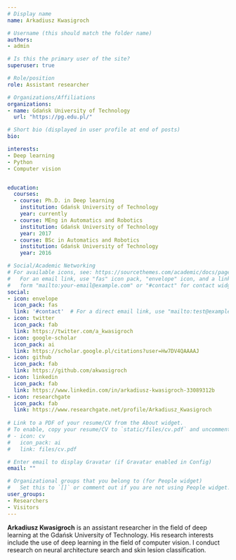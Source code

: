 ```yaml
---
# Display name
name: Arkadiusz Kwasigroch

# Username (this should match the folder name)
authors:
- admin

# Is this the primary user of the site?
superuser: true

# Role/position
role: Assistant researcher

# Organizations/Affiliations
organizations:
- name: Gdańsk University of Technology
  url: "https://pg.edu.pl/"

# Short bio (displayed in user profile at end of posts)
bio: 

interests:
- Deep learning
- Python
- Computer vision


education:
  courses:
  - course: Ph.D. in Deep learning
    institution: Gdańsk University of Technology
    year: currently
  - course: MEng in Automatics and Robotics
    institution: Gdańsk University of Technology
    year: 2017
  - course: BSc in Automatics and Robotics
    institution: Gdańsk University of Technology
    year: 2016

# Social/Academic Networking
# For available icons, see: https://sourcethemes.com/academic/docs/page-builder/#icons
#   For an email link, use "fas" icon pack, "envelope" icon, and a link in the
#   form "mailto:your-email@example.com" or "#contact" for contact widget.
social:
- icon: envelope
  icon_pack: fas
  link: '#contact'  # For a direct email link, use "mailto:test@example.org".
- icon: twitter
  icon_pack: fab
  link: https://twitter.com/a_kwasigroch
- icon: google-scholar
  icon_pack: ai
  link: https://scholar.google.pl/citations?user=Hw7DV4QAAAAJ
- icon: github
  icon_pack: fab
  link: https://github.com/akwasigroch
- icon: linkedin
  icon_pack: fab
  link: https://www.linkedin.com/in/arkadiusz-kwasigroch-33089312b
- icon: researchgate
  icon_pack: fab
  link: https://www.researchgate.net/profile/Arkadiusz_Kwasigroch
  
# Link to a PDF of your resume/CV from the About widget.
# To enable, copy your resume/CV to `static/files/cv.pdf` and uncomment the lines below.
# - icon: cv
#   icon_pack: ai
#   link: files/cv.pdf

# Enter email to display Gravatar (if Gravatar enabled in Config)
email: ""

# Organizational groups that you belong to (for People widget)
#   Set this to `[]` or comment out if you are not using People widget.
user_groups:
- Researchers
- Visitors
---
```


**Arkadiusz Kwasigroch** is an assistant researcher in the field of deep learning at the Gdańsk University of Technology. His research interests include the use of deep learning in the field of computer vision.  I conduct research on neural architecture search and skin lesion classification. 

